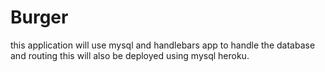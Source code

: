 # Burger
this application will use mysql and handlebars app to handle the database and routing this will also be deployed using mysql heroku.
